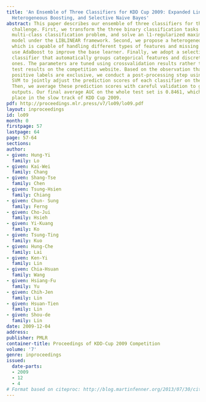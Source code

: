 ```yaml
---
title: 'An Ensemble of Three Classifiers for KDD Cup 2009: Expanded Linear Model,
  Heterogeneous Boosting, and Selective Naive Bayes'
abstract: This paper describes our ensemble of three classifiers for the KDD Cup 2009
  challenge. First, we transform the three binary classification tasks into a joint
  multi-class classification problem, and solve an l1-regularized maximum entropy
  model under the LIBLINEAR framework. Second, we propose a heterogeneous base learner,
  which is capable of handling different types of features and missing values, and
  use AdaBoost to improve the base learner. Finally, we adopt a selective naïve Bayes
  classifier that automatically groups categorical features and discretizes numerical
  ones. The parameters are tuned using crossvalidation results rather than the 10%
  test results on the competition website. Based on the observation that the three
  positive labels are exclusive, we conduct a post-processing step using the linear
  SVM to jointly adjust the prediction scores of each classifier on the three tasks.
  Then, we average these prediction scores with careful validation to get the final
  outputs. Our final average AUC on the whole test set is 0.8461, which ranks third
  place in the slow track of KDD Cup 2009.
pdf: http://proceedings.mlr.press/v7/lo09/lo09.pdf
layout: inproceedings
id: lo09
month: 0
firstpage: 57
lastpage: 64
page: 57-64
sections: 
author:
- given: Hung-Yi
  family: Lo
- given: Kai-Wei
  family: Chang
- given: Shang-Tse
  family: Chen
- given: Tsung-Hsien
  family: Chiang
- given: Chun- Sung
  family: Ferng
- given: Cho-Jui
  family: Hsieh
- given: Yi-Kuang
  family: Ko
- given: Tsung-Ting
  family: Kuo
- given: Hung-Che
  family: Lai
- given: Ken-Yi
  family: Lin
- given: Chia-Hsuan
  family: Wang
- given: Hsiang-Fu
  family: Yu
- given: Chih-Jen
  family: Lin
- given: Hsuan-Tien
  family: Lin
- given: Shou-de
  family: Lin
date: 2009-12-04
address: 
publisher: PMLR
container-title: Proceedings of KDD-Cup 2009 Competition
volume: '7'
genre: inproceedings
issued:
  date-parts:
  - 2009
  - 12
  - 4
# Format based on citeproc: http://blog.martinfenner.org/2013/07/30/citeproc-yaml-for-bibliographies/
---
```

